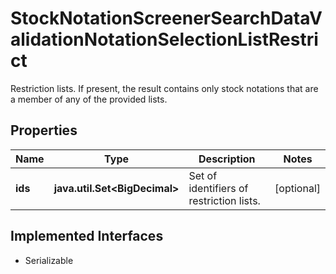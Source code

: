 

# StockNotationScreenerSearchDataValidationNotationSelectionListRestrict

Restriction lists. If present, the result contains only stock notations that are a member of any of the provided lists.

## Properties

Name | Type | Description | Notes
------------ | ------------- | ------------- | -------------
**ids** | **java.util.Set&lt;BigDecimal&gt;** | Set of identifiers of restriction lists. |  [optional]


## Implemented Interfaces

* Serializable


